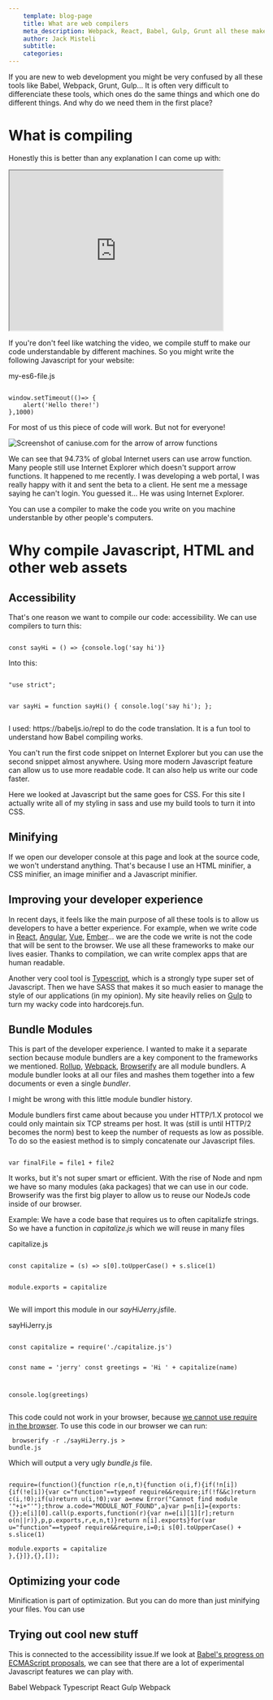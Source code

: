 ```yaml
---
	template: blog-page
	title: What are web compilers
	meta_description: Webpack, React, Babel, Gulp, Grunt all these make possible or are possible thanks to a compiling process, to make our Javascript, HTML and CSS more performant and more accessible
	author: Jack Misteli
	subtitle: 
	categories:
---
```



<p class='prelude'>If you are new to web development you might be very confused by all these tools like Babel, Webpack, Grunt, Gulp... It is often very difficult to differenciate these tools, which ones do the same things and which one do different things. And why do we need them in the first place?</p>

<h1>What is compiling </h1>


<p>Honestly this is better than any explanation I can come up with:</p>

<iframe width="420" height="315" src="https://youtube.com/embed/e4ax90XmUBc?t=110"></iframe>

<p>If you're don't feel like watching the video, we compile stuff to make our code understandable by different machines. So you might write the following Javascript for your website:</p>

<p class='module-name'>my-es6-file.js</p>
<pre><code>
window.setTimeout(()=> {
	alert('Hello there!')
},1000)
</code></pre>

<p>For most of us this piece of code will work. But not for everyone!</p>

<img src='/assets/images/screenshot/caniuse-arrow-functions.JPG' alt='Screenshot of caniuse.com for the arrow of arrow functions'/>

<p>We can see that 94.73% of global Internet users can use arrow function. Many people still use Internet Explorer which doesn't support arrow functions. It happened to me recently. I was developing a web portal, I was really happy with  it and sent the beta to a client. He sent me a message saying he can't login. You guessed it... He was using Internet Explorer. </p>

<p>You can use a compiler to make the code you write on you machine understanble by other people's computers.</p>

<h1>Why compile Javascript, HTML and other web assets</h1>
<h2>Accessibility</h2>
<p>That's one reason we want to compile our code: accessibility. We can use compilers to turn this:</p>

<pre><code>
const sayHi = () => {console.log('say hi')}
</code></pre>

<p>Into this:</p>
<pre><code>
"use strict";

var sayHi = function sayHi() {
  console.log('say hi');
};
</code></pre>
<p class='mini'>I used: https://babeljs.io/repl to do the code translation. It is a fun tool to understand how Babel compiling works.</p>

<p>You can't run the first code snippet on Internet Explorer but you can use the second snippet almost anywhere. Using more modern Javascript feature can allow us to use more readable code. It can also help us write our code faster.</p>

<p>Here we looked at Javascript but the same goes for CSS. For this site I actually write all of my styling in sass and use my build tools to turn it into CSS.</p>

<h2>Minifying</h2

<p>If we open our developer console at this page and look at the source code, we won't understand anything. That's because I use an HTML minifier, a CSS minifier, an image minifier and a Javascript minifier.  </p>

<h2>Improving your developer experience</h2>

<p>In recent days, it feels like the main purpose of all these tools is to allow us developers to have a better experience. For example, when we write code in <a href='/react/what-is-react'>React</a>, <a href="https://angular.io/">Angular</a>, <a href='/vue/what-is-vue'>Vue</a>, <a href="https://emberjs.com/">Ember</a>... we are the code we write is not the code that will be sent to the browser. We use all these frameworks to make our lives easier. Thanks to compilation, we can write complex apps that are human readable. </p>

<p>Another very cool tool is <a href="https://typescriptlang.org">Typescript</a>, which is a strongly type super set of Javascript. Then we have SASS that makes it so much easier to manage the style of our applications (in my opinion). My site heavily relies on <a href='web-development/what-is-gulp'>Gulp</a> to turn my wacky code into hardcorejs.fun.</p>

<h2>Bundle Modules</h2>
<p>This is part of the developer experience. I wanted to make it a separate section because module bundlers are a key component to the frameworks we mentioned. <a href='https://rollupjs.org/'>Rollup</a>, <a href='/web-development/what-is-webpack'>Webpack</a>, <a href='http://browserify.org/'>Browserify</a> are all module bundlers. A module bundler looks at all our files and mashes them together into a few documents or even a single <em>bundler</em>. </p>

<p class='careful'>I might be wrong with this little module bundler history.</p>

<p>Module bundlers first came about because you under HTTP/1.X protocol we could only maintain  six TCP streams per host. It was (still is until HTTP/2 becomes the norm) best to keep the number of requests as low as possible. To do so the easiest method is to simply concatenate our Javascript files. </p>
<pre><code>
var finalFile = file1 + file2
</code></pre>

<p>It works, but it's not super smart or efficient. With the rise of Node and npm we have so many modules (aka packages) that we can use in our code. Browserify was the first big player to allow us to reuse our NodeJs code inside of our browser.</p>

<p>Example: We have a code base that requires us to often capitalizfe strings. So we have a function in <em class='filename'>capitalize.js</em> which we will reuse in many files</p>

<p class='module-name'>capitalize.js</p>
<pre><code>
const capitalize = (s) => s[0].toUpperCase() + s.slice(1)

module.exports = capitalize
</code></pre>

<p>We will import this module in our <em class='filename'>sayHiJerry.js</em>file.</p>
<p class='module-name'>sayHiJerry.js</p>
<pre><code>
const capitalize = require('./capitalize.js')

const name = 'jerry'
const greetings =  'Hi ' + capitalize(name)

console.log(greetings)
</code></pre>

<p>This code could not work in your browser, because <a href="/node/node-vs-javascript"> we cannot use require in the browser</a>. To use this code in our browser we can run:</p>

<code class='command'> browserify -r ./sayHiJerry.js > bundle.js</code>

<p>Which will output a very ugly <em class='filename'>bundle.js</em> file.</p>

<pre><code>
require=(function(){function r(e,n,t){function o(i,f){if(!n[i]){if(!e[i]){var c="function"==typeof require&&require;if(!f&&c)return c(i,!0);if(u)return u(i,!0);var a=new Error("Cannot find module '"+i+"'");throw a.code="MODULE_NOT_FOUND",a}var p=n[i]={exports:{}};e[i][0].call(p.exports,function(r){var n=e[i][1][r];return o(n||r)},p,p.exports,r,e,n,t)}return n[i].exports}for(var u="function"==typeof require&&require,i=0;i<t.length;i++)o(t[i]);return o}return r})()({"/sayHi.js":[function(require,module,exports){ 
const capitalize = require('./capitalize.js')

const name = 'jerry'
const greetings =  'Hi ' + capitalize(name)

console.log(greetings)
},{"./capitalize.js":1}],1:[function(require,module,exports){
const capitalize = (s) => s[0].toUpperCase() + s.slice(1)

module.exports = capitalize
},{}]},{},[]);
</code></pre>



<h2>Optimizing your code</h2>

<p>Minification is part of optimization. But you can do more than just minifying your files. You can use </p>



<h2>Trying out cool new stuff</h2>
<p>This is connected to the accessibility issue.If we look at <a href="https://github.com/babel/proposals">Babel's progress on ECMAScript proposals</a>, we can see that there are a lot of experimental Javascript features we can play with. </p>

<requirements>
Babel
Webpack
Typescript
React
Gulp 
Webpack
</requirements>
